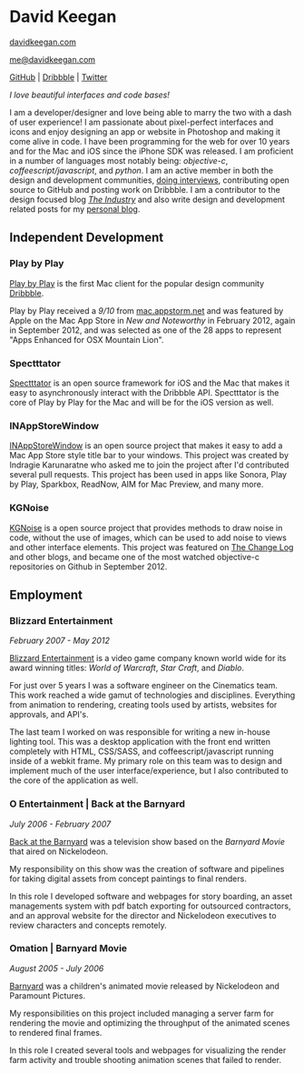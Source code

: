 # David Keegan

[davidkeegan.com](http://davidkeegan.com)

[me@davidkeegan.com](mailto:me@davidkeegan.com)

[GitHub](http://github.com/kgn) | [Dribbble](http://dribbble.com/kgn) | [Twitter](http://twitter.com/_kgn)

*I love beautiful interfaces and code bases!*

I am a developer/designer and love being able to marry the two with a dash of user experience! I am passionate about pixel-perfect interfaces and icons and enjoy designing an app or website in Photoshop and making it come alive in code. I have been programming for the web for over 10 years and for the Mac and iOS since the iPhone SDK was released. I am proficient in a number of languages most notably being: *objective-c*, *coffeescript/javascript*, and *python*. I am an active member in both the design and development communities, [doing interviews](http://www.objectivesee.com/david.keegan.html), contributing open source to GitHub and posting work on Dribbble. I am a contributor to the design focused blog [*The Industry*](http://theindustry.cc/author/david/) and also write design and development related posts for my [personal blog](http://kgn.github.com).

## Independent Development

### Play by Play

[Play by Play](http://playbyplayapp.com) is the first Mac client for the popular design community [Dribbble](http://dribbble.com).

Play by Play received a *9/10* from [mac.appstorm.net](http://mac.appstorm.net/reviews/graphics/dribbble-on-your-desktop-with-play-by-play/) and was featured by Apple on the Mac App Store in *New and Noteworthy* in February 2012, again in September 2012, and was selected as one of the 28 apps to represent "Apps Enhanced for OSX Mountain Lion".

### Spectttator

[Spectttator](https://github.com/kgn/Spectttator) is an open source framework for iOS and the Mac that makes it easy to asynchronously interact with the Dribbble API. Spectttator is the core of Play by Play for the Mac and will be for the iOS version as well.

### INAppStoreWindow

[INAppStoreWindow](https://github.com/indragiek/INAppStoreWindow) is an open source project that makes it easy to add a Mac App Store style title bar to your windows. This project was created by Indragie Karunaratne who asked me to join the project after I'd contributed several pull requests. This project has been used in apps like Sonora, Play by Play, Sparkbox, ReadNow, AIM for Mac Preview, and many more.

### KGNoise

[KGNoise](https://github.com/kgn/KGNoise) is a open source project that provides methods to draw noise in code, without the use of images, which can be used to add noise to views and other interface elements. This project was featured on [The Change Log](http://thechangelog.com/post/31402336612/kgnoise-the-easiest-way-to-draw-noise-in-objective-c) and other blogs, and became one of the most watched objective-c repositories on Github in September 2012.

## Employment

### Blizzard Entertainment
*February 2007 - May 2012*

[Blizzard Entertainment](http://us.blizzard.com/en-us/) is a video game company known world wide for its award winning titles: *World of Warcraft*, *Star Craft*, and *Diablo*.

For just over 5 years I was a software engineer on the Cinematics team. This work reached a wide gamut of technologies and disciplines. Everything from animation to rendering, creating tools used by artists, websites for approvals, and API's.

The last team I worked on was responsible for writing a new in-house lighting tool. This was a desktop application with the front end written completely with HTML, CSS/SASS, and coffeescript/javascript running inside of a webkit frame. My primary role on this team was to design and implement much of the user interface/experience, but I also contributed to the core of the application as well.

### O Entertainment | Back at the Barnyard
*July 2006 - February 2007*

[Back at the Barnyard](http://nicktoons.nick.com/shows/back-at-the-barnyard/) was a television show based on the *Barnyard Movie* that aired on Nickelodeon.

My responsibility on this show was the creation of software and pipelines for taking digital assets from concept paintings to final renders.

In this role I developed software and webpages for story boarding, an asset managements system with pdf batch exporting for outsourced contractors, and an approval website for the director and Nickelodeon executives to review characters and concepts remotely.

### Omation | Barnyard Movie
*August 2005 - July 2006*

[Barnyard](http://www.barnyardmovie.com) was a children's animated movie released by Nickelodeon and Paramount Pictures.

My responsibilities on this project included managing a server farm for rendering the movie and optimizing the throughput of the animated scenes to rendered final frames.

In this role I created several tools and webpages for visualizing the render farm activity and trouble shooting animation scenes that failed to render.